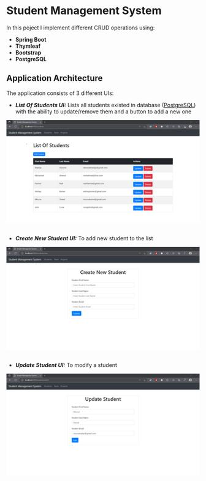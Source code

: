 # Student Management System

In this poject I implement different CRUD operations using:
- **Spring Boot**
- **Thymleaf** 
- **Bootstrap**
- **PostgreSQL**

## Application Architecture

The application consists of 3 different UIs:

- ***List Of Students UI:*** Lists all students existed in database ([PostgreSQL](https://www.postgresql.org/)) with the ability to update/remove them and a button to add a new one

<img src=student_list.png>

##

- ***Create New Student UI:*** To add new student to the list

<img src=new_student.png>

## 

- ***Update Student UI:*** To modify a student

<img src=update_student.png>

